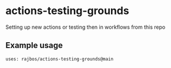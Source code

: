 # actions-testing-grounds
Setting up new actions or testing then in workflows from this repo


## Example usage
```
uses: rajbos/actions-testing-grounds@main
```
